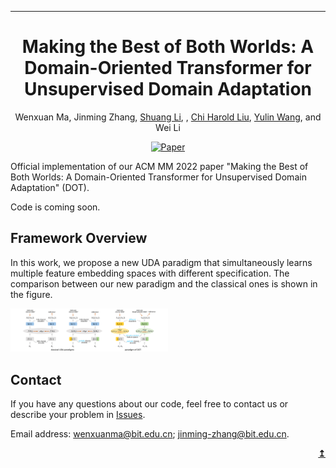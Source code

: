 ---

<div align="center">    

# Making the Best of Both Worlds: A Domain-Oriented Transformer for Unsupervised Domain Adaptation

Wenxuan Ma, Jinming Zhang, [Shuang Li](https://shuangli.xyz), , [Chi Harold Liu](https://scholar.google.com/citations?user=3IgFTEkAAAAJ&hl=en), [Yulin Wang](https://www.rainforest-wang.cool/), and Wei Li

[![Paper](https://img.shields.io/badge/paper-arxiv.2208.01195-B31B1B.svg)](https://arxiv.org/abs/2208.01195)

</div>

Official implementation of our ACM MM 2022 paper "Making the Best of Both Worlds: A Domain-Oriented Transformer for Unsupervised Domain Adaptation" (DOT). 

Code is coming soon.

## Framework Overview

In this work, we propose a new UDA paradigm that simultaneously learns multiple feature embedding spaces with different specification. The comparison between our new paradigm and the classical ones is shown in the figure.

<img src="resources/paradigm_comparison.png" width=50% height=50%>

## Contact

If you have any questions about our code, feel free to contact us or describe your problem in [Issues](https://github.com/BIT-DA/SePiCo/issues/new).

Email address: wenxuanma@bit.edu.cn; jinming-zhang@bit.edu.cn.

<div align="right">
<b><a href="#overview">↥</a></b>
</div>